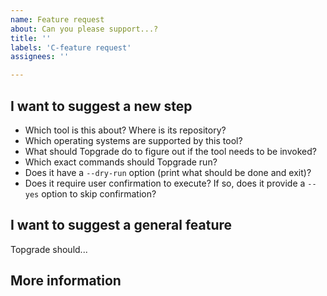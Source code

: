 ```yaml
---
name: Feature request
about: Can you please support...?
title: ''
labels: 'C-feature request'
assignees: ''

---
```


## I want to suggest a new step

- Which tool is this about? Where is its repository?
- Which operating systems are supported by this tool?
- What should Topgrade do to figure out if the tool needs to be invoked?
- Which exact commands should Topgrade run?
- Does it have a `--dry-run` option (print what should be done and exit)?
- Does it require user confirmation to execute? If so, does it provide a `--yes` option to skip confirmation?

## I want to suggest a general feature

Topgrade should...

## More information

<!-- Assuming that someone else implements the feature,
please state if you know how to test it from a side branch of Topgrade. -->

